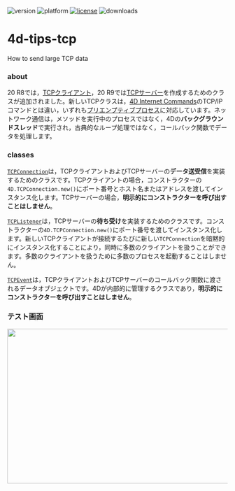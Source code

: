 ![version](https://img.shields.io/badge/version-20%20R9%2B-E23089)
![platform](https://img.shields.io/static/v1?label=platform&message=mac-intel%20|%20mac-arm%20|%20win-64&color=blue)
[![license](https://img.shields.io/github/license/miyako/4d-tips-tcp)](LICENSE)
![downloads](https://img.shields.io/github/downloads/miyako/4d-tips-tcp/total)

# 4d-tips-tcp
How to send large TCP data

### about

20 R8では，[TCPクライアント](https://blog.4d.com/ja/new-class-to-perform-tcp-connections/)，20 R9では[TCPサーバー](https://blog.4d.com/ja/new-class-to-handle-incoming-tcp-connections/)を作成するためのクラスが追加されました。新しいTCPクラスは，[4D Internet Commands](https://doc.4d.com/4Dv20/4D/20/Low-Level-Routines-Overview.300-6341155.ja.html)のTCP/IPコマンドとは違い，いずれも[プリエンプティブプロセス](https://developer.4d.com/docs/ja/Develop/preemptive-processes)に対応しています。ネットワーク通信は，メソッドを実行中のプロセスではなく，4Dの**バックグラウンドスレッド**で実行され，古典的なループ処理ではなく，コールバック関数でデータを処理します。

### classes

[`TCPConnection`](https://developer.4d.com/docs/ja/API/TCPConnectionClass#tcpconnection-オブジェクト)は，TCPクライアントおよびTCPサーバーの**データ送受信**を実装するためのクラスです。TCPクライアントの場合，コンストラクターの`4D.TCPConnection.new()`にポート番号とホスト名またはアドレスを渡してインスタンス化します。TCPサーバーの場合，**明示的にコンストラクターを呼び出すことはしません**。


[`TCPListener`](https://developer.4d.com/docs/ja/API/TCPListenerClass)は，TCPサーバーの**待ち受け**を実装するためのクラスです。コンストラクターの`4D.TCPConnection.new()`にポート番号を渡してインスタンス化します。新しいTCPクライアントが接続するたびに新しい`TCPConnection`を暗黙的にインスタンス化することにより，同時に多数のクライアントを扱うことができます。多数のクライアントを扱うために多数のプロセスを起動することはしません。

[`TCPEvent`](https://developer.4d.com/docs/ja/API/TCPEventClass)は，TCPクライアントおよびTCPサーバーのコールバック関数に渡されるデータオブジェクトです。4Dが内部的に管理するクラスであり，**明示的にコンストラクターを呼び出すことはしません**。

### テスト画面

<img width="509" height="354" alt="" src="https://github.com/user-attachments/assets/5bdf5da7-f997-49b9-a17d-11a117c4cfda" />
